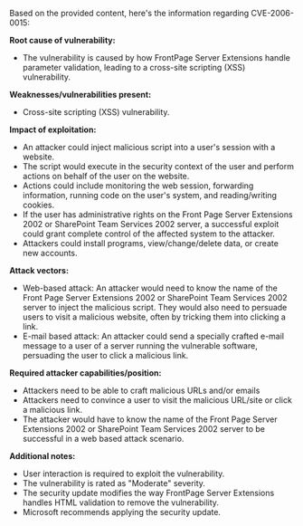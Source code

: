 Based on the provided content, here's the information regarding CVE-2006-0015:

**Root cause of vulnerability:**
- The vulnerability is caused by how FrontPage Server Extensions handle parameter validation, leading to a cross-site scripting (XSS) vulnerability.

**Weaknesses/vulnerabilities present:**
- Cross-site scripting (XSS) vulnerability.

**Impact of exploitation:**
- An attacker could inject malicious script into a user's session with a website.
- The script would execute in the security context of the user and perform actions on behalf of the user on the website.
- Actions could include monitoring the web session, forwarding information, running code on the user's system, and reading/writing cookies.
- If the user has administrative rights on the Front Page Server Extensions 2002 or SharePoint Team Services 2002 server, a successful exploit could grant complete control of the affected system to the attacker.
- Attackers could install programs, view/change/delete data, or create new accounts.

**Attack vectors:**
- Web-based attack: An attacker would need to know the name of the Front Page Server Extensions 2002 or SharePoint Team Services 2002 server to inject the malicious script. They would also need to persuade users to visit a malicious website, often by tricking them into clicking a link.
- E-mail based attack: An attacker could send a specially crafted e-mail message to a user of a server running the vulnerable software, persuading the user to click a malicious link.

**Required attacker capabilities/position:**
- Attackers need to be able to craft malicious URLs and/or emails
- Attackers need to convince a user to visit the malicious URL/site or click a malicious link.
- The attacker would have to know the name of the Front Page Server Extensions 2002 or SharePoint Team Services 2002 server to be successful in a web based attack scenario.

**Additional notes:**
- User interaction is required to exploit the vulnerability.
- The vulnerability is rated as "Moderate" severity.
- The security update modifies the way FrontPage Server Extensions handles HTML validation to remove the vulnerability.
- Microsoft recommends applying the security update.